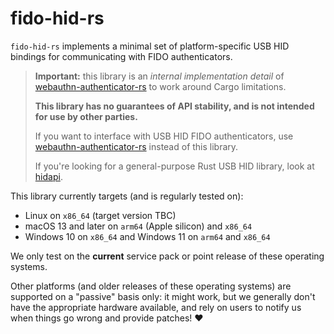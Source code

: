 # fido-hid-rs

`fido-hid-rs` implements a minimal set of platform-specific USB HID bindings for
communicating with FIDO authenticators.

> **Important:** this library is an _internal implementation detail_ of
> [webauthn-authenticator-rs][0] to work around Cargo limitations.
>
> **This library has no guarantees of API stability, and is not intended for use
> by other parties.**
>
> If you want to interface with USB HID FIDO authenticators, use
> [webauthn-authenticator-rs][0] instead of this library.
>
> If you're looking for a general-purpose Rust USB HID library, look at
> [hidapi][].

This library currently targets (and is regularly tested on):

* Linux on `x86_64` (target version TBC)
* macOS 13 and later on `arm64` (Apple silicon) and `x86_64`
* Windows 10 on `x86_64` and Windows 11 on `arm64` and `x86_64`

We only test on the **current** service pack or point release of these operating
systems.

Other platforms (and older releases of these operating systems) are supported on
a "passive" basis only: it might work, but we generally don't have the
appropriate hardware available, and rely on users to notify us when things go
wrong and provide patches! ♥️

[0]: ../webauthn-authenticator-rs
[hidapi]: https://docs.rs/hidapi/latest/hidapi/
